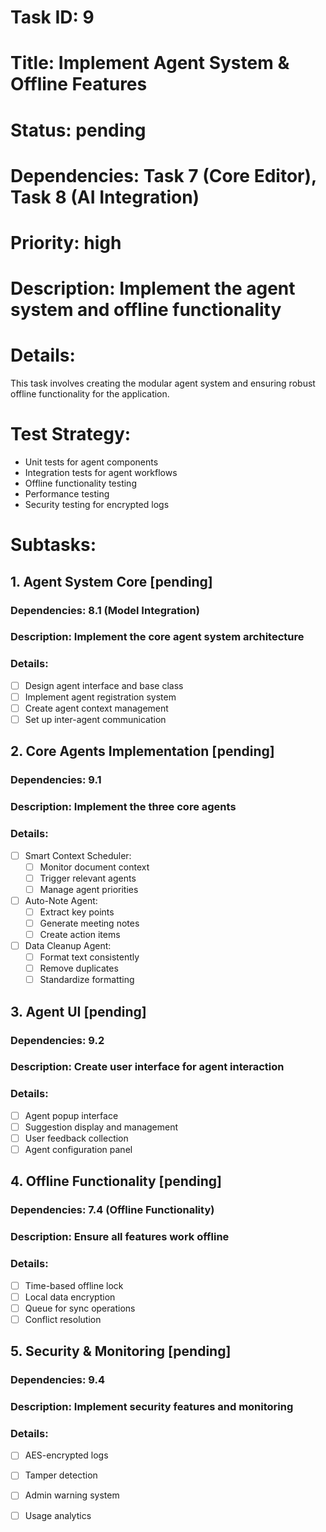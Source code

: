 # Task ID: 9
# Title: Implement Agent System & Offline Features
# Status: pending
# Dependencies: Task 7 (Core Editor), Task 8 (AI Integration)
# Priority: high
# Description: Implement the agent system and offline functionality
# Details:
This task involves creating the modular agent system and ensuring robust offline functionality for the application.

# Test Strategy:
- Unit tests for agent components
- Integration tests for agent workflows
- Offline functionality testing
- Performance testing
- Security testing for encrypted logs

# Subtasks:
## 1. Agent System Core [pending]
### Dependencies: 8.1 (Model Integration)
### Description: Implement the core agent system architecture
### Details:
- [ ] Design agent interface and base class
- [ ] Implement agent registration system
- [ ] Create agent context management
- [ ] Set up inter-agent communication

## 2. Core Agents Implementation [pending]
### Dependencies: 9.1
### Description: Implement the three core agents
### Details:
- [ ] Smart Context Scheduler:
  - [ ] Monitor document context
  - [ ] Trigger relevant agents
  - [ ] Manage agent priorities
- [ ] Auto-Note Agent:
  - [ ] Extract key points
  - [ ] Generate meeting notes
  - [ ] Create action items
- [ ] Data Cleanup Agent:
  - [ ] Format text consistently
  - [ ] Remove duplicates
  - [ ] Standardize formatting

## 3. Agent UI [pending]
### Dependencies: 9.2
### Description: Create user interface for agent interaction
### Details:
- [ ] Agent popup interface
- [ ] Suggestion display and management
- [ ] User feedback collection
- [ ] Agent configuration panel

## 4. Offline Functionality [pending]
### Dependencies: 7.4 (Offline Functionality)
### Description: Ensure all features work offline
### Details:
- [ ] Time-based offline lock
- [ ] Local data encryption
- [ ] Queue for sync operations
- [ ] Conflict resolution

## 5. Security & Monitoring [pending]
### Dependencies: 9.4
### Description: Implement security features and monitoring
### Details:
- [ ] AES-encrypted logs
- [ ] Tamper detection
- [ ] Admin warning system
- [ ] Usage analytics

